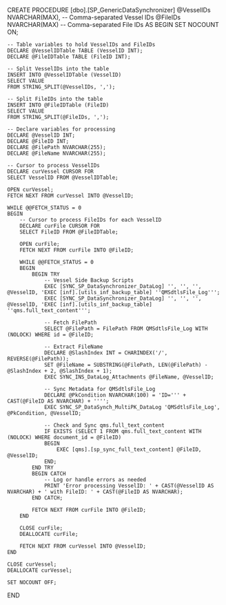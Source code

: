 CREATE PROCEDURE [dbo].[SP_GenericDataSynchronizer]
    @VesselIDs NVARCHAR(MAX),  -- Comma-separated Vessel IDs
    @FileIDs NVARCHAR(MAX)     -- Comma-separated File IDs
AS
BEGIN
    SET NOCOUNT ON;

    -- Table variables to hold VesselIDs and FileIDs
    DECLARE @VesselIDTable TABLE (VesselID INT);
    DECLARE @FileIDTable TABLE (FileID INT);

    -- Split VesselIDs into the table
    INSERT INTO @VesselIDTable (VesselID)
    SELECT VALUE
    FROM STRING_SPLIT(@VesselIDs, ',');

    -- Split FileIDs into the table
    INSERT INTO @FileIDTable (FileID)
    SELECT VALUE
    FROM STRING_SPLIT(@FileIDs, ',');

    -- Declare variables for processing
    DECLARE @VesselID INT;
    DECLARE @FileID INT;
    DECLARE @FilePath NVARCHAR(255);
    DECLARE @FileName NVARCHAR(255);

    -- Cursor to process VesselIDs
    DECLARE curVessel CURSOR FOR
    SELECT VesselID FROM @VesselIDTable;

    OPEN curVessel;
    FETCH NEXT FROM curVessel INTO @VesselID;

    WHILE @@FETCH_STATUS = 0
    BEGIN
        -- Cursor to process FileIDs for each VesselID
        DECLARE curFile CURSOR FOR
        SELECT FileID FROM @FileIDTable;

        OPEN curFile;
        FETCH NEXT FROM curFile INTO @FileID;

        WHILE @@FETCH_STATUS = 0
        BEGIN
            BEGIN TRY
                -- Vessel Side Backup Scripts
                EXEC [SYNC_SP_DataSynchronizer_DataLog] '', '', '', @VesselID, 'EXEC [inf].[utils_inf_backup_table] ''QMSdtlsFile_Log''';
                EXEC [SYNC_SP_DataSynchronizer_DataLog] '', '', '', @VesselID, 'EXEC [inf].[utils_inf_backup_table] ''qms.full_text_content''';

                -- Fetch FilePath
                SELECT @FilePath = FilePath FROM QMSdtlsFile_Log WITH (NOLOCK) WHERE id = @FileID;

                -- Extract FileName
                DECLARE @SlashIndex INT = CHARINDEX('/', REVERSE(@FilePath));
                SET @FileName = SUBSTRING(@FilePath, LEN(@FilePath) - @SlashIndex + 2, @SlashIndex + 1);
                EXEC SYNC_INS_DataLog_Attachments @FileName, @VesselID;

                -- Sync Metadata for QMSdtlsFile_Log
                DECLARE @PkCondition NVARCHAR(100) = 'ID=''' + CAST(@FileID AS NVARCHAR) + '''';
                EXEC SYNC_SP_DataSynch_MultiPK_DataLog 'QMSdtlsFile_Log', @PkCondition, @VesselID;

                -- Check and Sync qms.full_text_content
                IF EXISTS (SELECT 1 FROM qms.full_text_content WITH (NOLOCK) WHERE document_id = @FileID)
                BEGIN
                    EXEC [qms].[sp_sync_full_text_content] @FileID, @VesselID;
                END;
            END TRY
            BEGIN CATCH
                -- Log or handle errors as needed
                PRINT 'Error processing VesselID: ' + CAST(@VesselID AS NVARCHAR) + ' with FileID: ' + CAST(@FileID AS NVARCHAR);
            END CATCH;

            FETCH NEXT FROM curFile INTO @FileID;
        END

        CLOSE curFile;
        DEALLOCATE curFile;

        FETCH NEXT FROM curVessel INTO @VesselID;
    END

    CLOSE curVessel;
    DEALLOCATE curVessel;

    SET NOCOUNT OFF;
END